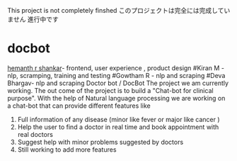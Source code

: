 This project is not completely finshed 
このプロジェクトは完全には完成していません
進行中です
# docbot
[hemanth r shankar](https://github.com/akaszz)- frontend, user experience , product design 
#Kiran M - nlp, scramping, training and testing 
#Gowtham R - nlp and scraping 
#Deva Bhargav- nlp and scraping
Doctor bot / DocBot
       The project we am currently working. The out come of the project is to build a "Chat-bot for clinical purpose". With the help of Natural language processing we are working        on a chat-bot that can provide different features like  
   1. Full information of any disease (minor like fever  or major like cancer )
   2. Help the user to find a doctor in real time and book appointment with real doctors 
   3. Suggest help with minor problems suggested by doctors 
   4. Still working to add more features
